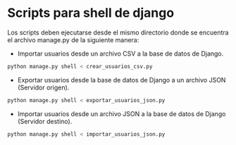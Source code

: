 # Scripts para shell de django

Los scripts deben ejecutarse desde el mismo directorio donde se encuentra el archivo manage.py de la siguiente manera:

* Importar usuarios desde un archivo CSV a la base de datos de Django.
```bash
python manage.py shell < crear_usuarios_csv.py
```

* Exportar usuarios desde la base de datos de Django a un archivo JSON (Servidor origen).
```bash
python manage.py shell < exportar_usuarios_json.py
```

* Importar usuarios desde un archivo JSON a la base de datos de Django (Servidor destino).
```bash
python manage.py shell < importar_usuarios_json.py
```
